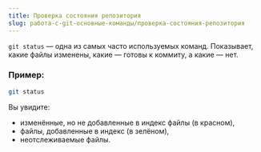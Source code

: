 ```yaml
---
title: Проверка состояния репозитория
slug: работа-с-git-основные-команды/проверка-состояния-репозитория
---
```


`git status` — одна из самых часто используемых команд. Показывает, какие файлы изменены, какие — готовы к коммиту, а какие — нет.

### Пример:

```bash
git status
```

Вы увидите:
- изменённые, но не добавленные в индекс файлы (в красном),
- файлы, добавленные в индекс (в зелёном),
- неотслеживаемые файлы.
